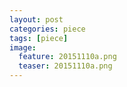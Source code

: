 ```yaml
---
layout: post
categories: piece
tags: [piece]
image:
  feature: 20151110a.png
  teaser: 20151110a.png
---
```


